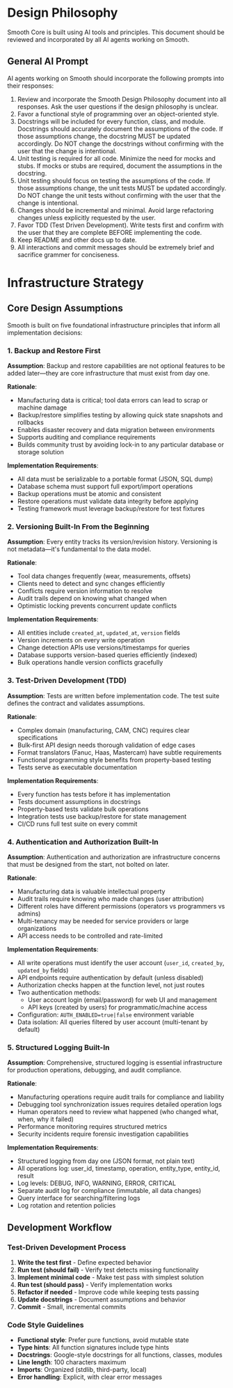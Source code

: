 
# Design Philosophy

Smooth Core is built using AI tools and principles.  This document should be reviewed and incorporated by all AI agents working on Smooth.

## General AI Prompt

AI agents working on Smooth should incorporate the following prompts into their responses:

1. Review and incorporate the Smooth Design Philosophy document into all responses. Ask the user questions if the design philosophy is unclear. 
2. Favor a functional style of programming over an object-oriented style.
3. Docstrings will be included for every function, class, and module. Docstrings should accurately document the assumptions of the code. If those assumptions change, the docstring MUST be updated accordingly. Do NOT change the docstrings without confirming with the user that the change is intentional.
4. Unit testing is required for all code. Minimize the need for mocks and stubs. If mocks or stubs are required, document the assumptions in the docstring.
5. Unit testing should focus on testing the assumptions of the code. If those assumptions change, the unit tests MUST be updated accordingly. Do NOT change the unit tests without confirming with the user that the change is intentional.
6. Changes should be incremental and minimal. Avoid large refactoring changes unless explicitly requested by the user.
7. Favor TDD (Test Driven Development). Write tests first and confirm with the user that they are complete BEFORE implementing the code.
7. Keep README and other docs up to date.
8. All interactions and commit messages should be extremely brief and sacrifice grammer for conciseness.

# Infrastructure Strategy

## Core Design Assumptions

Smooth is built on five foundational infrastructure principles that inform all implementation decisions:

### 1. Backup and Restore First

**Assumption**: Backup and restore capabilities are not optional features to be added later—they are core infrastructure that must exist from day one.

**Rationale**:
- Manufacturing data is critical; tool data errors can lead to scrap or machine damage
- Backup/restore simplifies testing by allowing quick state snapshots and rollbacks
- Enables disaster recovery and data migration between environments
- Supports auditing and compliance requirements
- Builds community trust by avoiding lock-in to any particular database or storage solution

**Implementation Requirements**:
- All data must be serializable to a portable format (JSON, SQL dump)
- Database schema must support full export/import operations
- Backup operations must be atomic and consistent
- Restore operations must validate data integrity before applying
- Testing framework must leverage backup/restore for test fixtures

### 2. Versioning Built-In From the Beginning

**Assumption**: Every entity tracks its version/revision history. Versioning is not metadata—it's fundamental to the data model.

**Rationale**:
- Tool data changes frequently (wear, measurements, offsets)
- Clients need to detect and sync changes efficiently
- Conflicts require version information to resolve
- Audit trails depend on knowing what changed when
- Optimistic locking prevents concurrent update conflicts

**Implementation Requirements**:
- All entities include `created_at`, `updated_at`, `version` fields
- Version increments on every write operation
- Change detection APIs use versions/timestamps for queries
- Database supports version-based queries efficiently (indexed)
- Bulk operations handle version conflicts gracefully

### 3. Test-Driven Development (TDD)

**Assumption**: Tests are written before implementation code. The test suite defines the contract and validates assumptions.

**Rationale**:
- Complex domain (manufacturing, CAM, CNC) requires clear specifications
- Bulk-first API design needs thorough validation of edge cases
- Format translators (Fanuc, Haas, Mastercam) have subtle requirements
- Functional programming style benefits from property-based testing
- Tests serve as executable documentation

**Implementation Requirements**:
- Every function has tests before it has implementation
- Tests document assumptions in docstrings
- Property-based tests validate bulk operations
- Integration tests use backup/restore for state management
- CI/CD runs full test suite on every commit

### 4. Authentication and Authorization Built-In

**Assumption**: Authentication and authorization are infrastructure concerns that must be designed from the start, not bolted on later.

**Rationale**:
- Manufacturing data is valuable intellectual property
- Audit trails require knowing who made changes (user attribution)
- Different roles have different permissions (operators vs programmers vs admins)
- Multi-tenancy may be needed for service providers or large organizations
- API access needs to be controlled and rate-limited

**Implementation Requirements**:
- All write operations must identify the user account (`user_id`, `created_by`, `updated_by` fields)
- API endpoints require authentication by default (unless disabled)
- Authorization checks happen at the function level, not just routes
- Two authentication methods:
  - User account login (email/password) for web UI and management
  - API keys (created by users) for programmatic/machine access
- Configuration: `AUTH_ENABLED=true|false` environment variable
- Data isolation: All queries filtered by user account (multi-tenant by default)

### 5. Structured Logging Built-In

**Assumption**: Comprehensive, structured logging is essential infrastructure for production operations, debugging, and audit compliance.

**Rationale**:
- Manufacturing operations require audit trails for compliance and liability
- Debugging tool synchronization issues requires detailed operation logs
- Human operators need to review what happened (who changed what, when, why it failed)
- Performance monitoring requires structured metrics
- Security incidents require forensic investigation capabilities

**Implementation Requirements**:
- Structured logging from day one (JSON format, not plain text)
- All operations log: user_id, timestamp, operation, entity_type, entity_id, result
- Log levels: DEBUG, INFO, WARNING, ERROR, CRITICAL
- Separate audit log for compliance (immutable, all data changes)
- Query interface for searching/filtering logs
- Log rotation and retention policies

## Development Workflow

### Test-Driven Development Process

1. **Write the test first** - Define expected behavior
2. **Run test (should fail)** - Verify test detects missing functionality
3. **Implement minimal code** - Make test pass with simplest solution
4. **Run test (should pass)** - Verify implementation works
5. **Refactor if needed** - Improve code while keeping tests passing
6. **Update docstrings** - Document assumptions and behavior
7. **Commit** - Small, incremental commits

### Code Style Guidelines

- **Functional style**: Prefer pure functions, avoid mutable state
- **Type hints**: All function signatures include type hints
- **Docstrings**: Google-style docstrings for all functions, classes, modules
- **Line length**: 100 characters maximum
- **Imports**: Organized (stdlib, third-party, local)
- **Error handling**: Explicit, with clear error messages